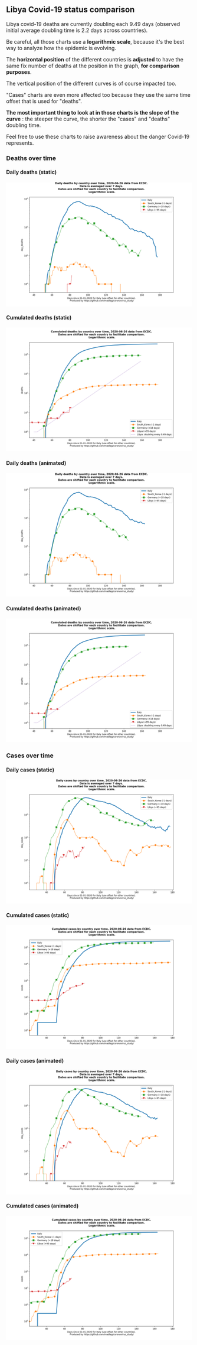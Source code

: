 ## Libya Covid-19 status comparison 

Libya covid-19 deaths are currently doubling each 9.49 days (observed initial average doubling time is 2.2 days across countries).



Be careful, all those charts use a **logarithmic scale**, because it's the best way to analyze how the epidemic is evolving.
 
The **horizontal position** of the different countries is **adjusted** to have the same fix number of deaths at the position in the graph, **for comparison purposes**.

The vertical position of the different curves is of course impacted too.

"Cases" charts are even more affected too because they use the same time offset that is used for "deaths".

**The most important thing to look at in those charts is the slope of the curve** : the steeper the curve, the shorter the "cases" and "deaths" doubling time.

Feel free to use these charts to raise awareness about the danger Covid-19 represents. 


 
### Deaths over time
 
#### Daily deaths (static)
![Libya covid-19 daily deaths static chart](https://raw.githubusercontent.com/madlag/coronavirus_study/master/notebooks/graphs/2020-06-26/countries/Libya/2020-06-26_Libya_day_deaths.png "Libya covid-19 day_deaths static chart")   
 
#### Cumulated deaths (static)
![Libya covid-19 cumulated deaths static chart](https://raw.githubusercontent.com/madlag/coronavirus_study/master/notebooks/graphs/2020-06-26/countries/Libya/2020-06-26_Libya_deaths.png "Libya covid-19 deaths static chart")   
 
#### Daily deaths (animated)
![Libya covid-19 daily deaths animated chart](https://raw.githubusercontent.com/madlag/coronavirus_study/master/notebooks/graphs/2020-06-26/countries/Libya/2020-06-26_Libya_day_deaths.gif "Libya covid-19 day_deaths animated chart")   
 
#### Cumulated deaths (animated)
![Libya covid-19 cumulated deaths animated chart](https://raw.githubusercontent.com/madlag/coronavirus_study/master/notebooks/graphs/2020-06-26/countries/Libya/2020-06-26_Libya_deaths.gif "Libya covid-19 deaths animated chart")   

 
### Cases over time
 
#### Daily cases (static)
![Libya covid-19 daily cases static chart](https://raw.githubusercontent.com/madlag/coronavirus_study/master/notebooks/graphs/2020-06-26/countries/Libya/2020-06-26_Libya_day_cases.png "Libya covid-19 day_cases static chart")   
 
#### Cumulated cases (static)
![Libya covid-19 cumulated cases static chart](https://raw.githubusercontent.com/madlag/coronavirus_study/master/notebooks/graphs/2020-06-26/countries/Libya/2020-06-26_Libya_cases.png "Libya covid-19 cases static chart")   
 
#### Daily cases (animated)
![Libya covid-19 daily cases animated chart](https://raw.githubusercontent.com/madlag/coronavirus_study/master/notebooks/graphs/2020-06-26/countries/Libya/2020-06-26_Libya_day_cases.gif "Libya covid-19 day_cases animated chart")   
 
#### Cumulated cases (animated)
![Libya covid-19 cumulated cases animated chart](https://raw.githubusercontent.com/madlag/coronavirus_study/master/notebooks/graphs/2020-06-26/countries/Libya/2020-06-26_Libya_cases.gif "Libya covid-19 cases animated chart")   

